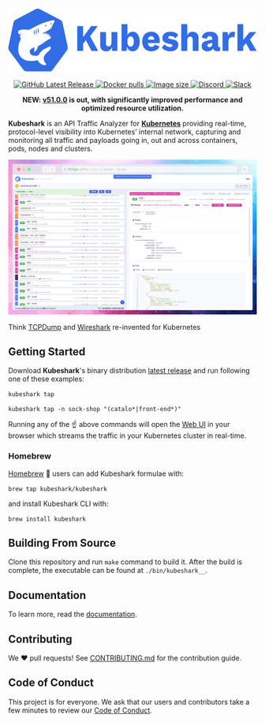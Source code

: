 <p align="center">
  <img src="https://raw.githubusercontent.com/kubeshark/assets/master/svg/kubeshark-logo.svg" alt="Kubeshark: Traffic analyzer for Kubernetes." height="128px"/>
</p>

<p align="center">
    <a href="https://github.com/kubeshark/kubeshark/releases/latest">
        <img alt="GitHub Latest Release" src="https://img.shields.io/github/v/release/kubeshark/kubeshark?logo=GitHub&style=flat-square">
    </a>
    <a href="https://hub.docker.com/r/kubeshark/worker">
      <img alt="Docker pulls" src="https://img.shields.io/docker/pulls/kubeshark/worker?color=%23099cec&logo=Docker&style=flat-square">
    </a>
    <a href="https://hub.docker.com/r/kubeshark/worker">
      <img alt="Image size" src="https://img.shields.io/docker/image-size/kubeshark/kubeshark/latest?logo=Docker&style=flat-square">
    </a>
		<a href="https://discord.gg/WkvRGMUcx7">
      <img alt="Discord" src="https://img.shields.io/discord/1042559155224973352?logo=Discord&style=flat-square&label=discord">
    </a>
    <a href="https://join.slack.com/t/kubeshark/shared_invite/zt-1m90td3n7-VHxN_~V5kVp80SfQW3SfpA">
      <img alt="Slack" src="https://img.shields.io/badge/slack-join_chat-green?logo=Slack&style=flat-square&label=slack">
    </a>
</p>

<p align="center">
  <b>
  <span>NEW: </span>
  <a href="https://github.com/kubeshark/kubeshark/releases/latest">v51.0.0</a> is out, with significantly improved performance and optimized resource utilization.
  </b>
</p>

**Kubeshark** is an API Traffic Analyzer for [**Kubernetes**](https://kubernetes.io/) providing real-time, protocol-level visibility into Kubernetes’ internal network, capturing and monitoring all traffic and payloads going in, out and across containers, pods, nodes and clusters.

![Simple UI](https://github.com/kubeshark/assets/raw/master/png/kubeshark-ui.png)

Think [TCPDump](https://en.wikipedia.org/wiki/Tcpdump) and [Wireshark](https://www.wireshark.org/) re-invented for Kubernetes

## Getting Started

Download **Kubeshark**'s binary distribution [latest release](https://github.com/kubeshark/kubeshark/releases/latest) and run following one of these examples:

```shell
kubeshark tap
```

```shell
kubeshark tap -n sock-shop "(catalo*|front-end*)"
```

Running any of the :point_up: above commands will open the [Web UI](https://docs.kubeshark.co/en/ui) in your browser which streams the traffic in your Kubernetes cluster in real-time.

### Homebrew

[Homebrew](https://brew.sh/) :beer: users can add Kubeshark formulae with:

```shell
brew tap kubeshark/kubeshark
```

and install Kubeshark CLI with:

```shell
brew install kubeshark
```

## Building From Source

Clone this repository and run `make` command to build it. After the build is complete, the executable can be found at `./bin/kubeshark__`.

## Documentation

To learn more, read the [documentation](https://docs.kubeshark.co).

## Contributing

We :heart: pull requests! See [CONTRIBUTING.md](CONTRIBUTING.md) for the contribution guide.

## Code of Conduct

This project is for everyone. We ask that our users and contributors take a few minutes to review our [Code of Conduct](CODE_OF_CONDUCT.md).
